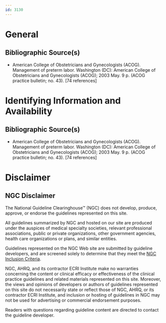 ```yaml
---
id: 3130
---
```


# General

## Bibliographic Source(s)

- American College of Obstetricians and Gynecologists (ACOG). Management of preterm labor. Washington (DC): American College of Obstetricians and Gynecologists (ACOG); 2003 May. 9 p. (ACOG practice bulletin; no. 43). [74 references]

# Identifying Information and Availability

## Bibliographic Source(s)

- American College of Obstetricians and Gynecologists (ACOG). Management of preterm labor. Washington (DC): American College of Obstetricians and Gynecologists (ACOG); 2003 May. 9 p. (ACOG practice bulletin; no. 43). [74 references]

# Disclaimer

## NGC Disclaimer

The National Guideline Clearinghouse™ (NGC) does not develop, produce, approve, or endorse the guidelines represented on this site.

All guidelines summarized by NGC and hosted on our site are produced under the auspices of medical specialty societies, relevant professional associations, public or private organizations, other government agencies, health care organizations or plans, and similar entities.

Guidelines represented on the NGC Web site are submitted by guideline developers, and are screened solely to determine that they meet the [NGC Inclusion Criteria](/help-and-about/summaries/inclusion-criteria).

NGC, AHRQ, and its contractor ECRI Institute make no warranties concerning the content or clinical efficacy or effectiveness of the clinical practice guidelines and related materials represented on this site. Moreover, the views and opinions of developers or authors of guidelines represented on this site do not necessarily state or reflect those of NGC, AHRQ, or its contractor ECRI Institute, and inclusion or hosting of guidelines in NGC may not be used for advertising or commercial endorsement purposes.

Readers with questions regarding guideline content are directed to contact the guideline developer.

